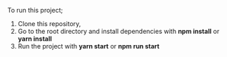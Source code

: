 To run this project;

1. Clone this repository,
2. Go to the root directory and install dependencies with **npm install** or **yarn install**
3. Run the project with **yarn start** or **npm run start**
